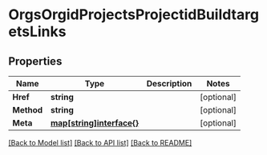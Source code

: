 # OrgsOrgidProjectsProjectidBuildtargetsLinks

## Properties

Name | Type | Description | Notes
------------ | ------------- | ------------- | -------------
**Href** | **string** |  | [optional] 
**Method** | **string** |  | [optional] 
**Meta** | [**map[string]interface{}**](.md) |  | [optional] 

[[Back to Model list]](../README.md#documentation-for-models) [[Back to API list]](../README.md#documentation-for-api-endpoints) [[Back to README]](../README.md)



